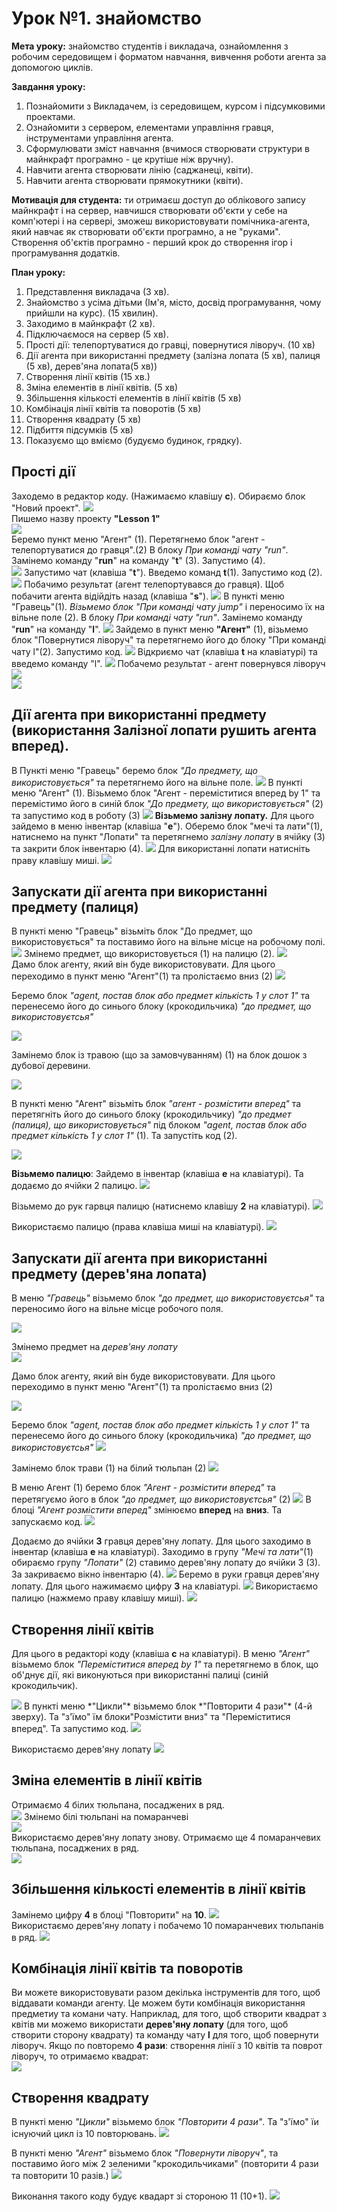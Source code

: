 # Урок №1. знайомство
**Мета уроку:** знайомство студентів і викладача, ознайомлення з робочим середовищем і форматом навчання, вивчення роботи агента за допомогою циклів.

**Завдання уроку:**
1. Познайомити з Викладачем, із середовищем, курсом і підсумковими проектами.
2. Ознайомити з сервером, елементами управління гравця, інструментами управління агента.
3. Сформулювати зміст навчання (вчимося створювати структури в майнкрафт програмно - це крутіше ніж вручну).  
4. Навчити агента створювати лінію (саджанеці, квіти).
5. Навчити агента створювати прямокутники (квіти).

**Мотивація для студента:**
ти отримаєш доступ до облікового запису майнкрафт і на сервер, навчишся створювати об'єкти у себе на комп'ютері і на сервері, зможеш використовувати помічника-агента, який навчає як створювати об'єкти програмно, а не "руками".
Створення об'єктів програмно - перший крок до створення ігор і програмування додатків.

**План уроку:**
1. Представлення викладача (3 хв).
2. Знайомство з усіма дітьми (Ім'я, місто, досвід програмування, чому прийшли на курс). (15 хвилин).
3. Заходимо в майнкрафт (2 хв).
4. Підключаємося на сервер (5 хв).
5. Прості дії: телепортуватися до гравці, повернутися ліворуч. (10 хв)
6. Дії агента при використанні предмету (залізна лопата (5 хв), палиця (5 хв), дерев'яна лопата(5 хв))
7. Створення лінії квітів (15 хв.)
8. Зміна елементів в лінії квітів. (5 хв)
9. Збільшення кількості елементів в лінії квітів (5 хв)
10. Комбінація лінії квітів та поворотів (5 хв)
11. Створення квадрату (5 хв)
12. Підбиття підсумків (5 хв)
13. Показуємо що вміємо (будуємо будинок, грядку). 


## Прості дії
Заходемо в редактор коду. (Нажимаємо клавішу **с**). Обираємо блок "Новий проект".
<img src = "img/Minecraft Education Edition1.jpg">  
Пишемо назву проекту **"Lesson 1"**  
<img src = "img/Minecraft Education Edition2.jpg">  
Беремо пункт меню "Агент" (1). Перетягнемо блок "агент - телепортуватися до гравця".(2)  В блоку *При команді чату "run"*. Замінемо команду "**run**" на команду "**t**" (3). Запустимо (4).  
<img src = "img/Minecraft Education Edition3.jpg">
Запустимо чат (клавіша "**t**"). Введемо  команд **t**(1). Запустимо код (2).
<img src = "img/Minecraft Education Edition4.jpg">
Побачимо результат (агент телепортувався до гравця). Щоб побачити агента відійдіть назад (клавіша "**s**").
<img src = "img/Minecraft Education Edition5.jpg">
В пункті меню "Гравець"(1). *Візьмемо блок "При команді чату jump"* і переносимо їх на вільне поле (2). В блоку *При команді чату "run"*. Замінемо команду "**run**" на команду "**l**".
<img src = "img/Minecraft Education Edition6.jpg">
Зайдемо в пункт меню **"Агент"** (1), візьмемо блок "Повернутися ліворуч" та перетягнемо його до блоку "При команді чату l"(2). Запустимо код.
<img src = "img/Minecraft Education Edition7.jpg">
Відкриємо чат (клавіша **t** на клавіатурі) та введемо команду "l".
<img src = "img/Minecraft Education Edition8.jpg">
Побачемо результат - агент повернувся ліворуч
<img src = "img/Minecraft Education Edition9.jpg">  
<img src = "img/left.gif">

## Дії агента при використанні предмету (використання Залізної лопати рушить агента вперед).
В Пункті меню "Гравець" беремо блок *"До предмету, що використовується"* та перетягнемо його на вільне поле.
<img src = "img/Minecraft Education Edition10.jpg">
В пункті меню "Агент" (1). Візьмемо блок "Агент - переміститися вперед by 1" та перемістимо його в синій блок *"До предмету, що використовується"* (2) та запустимо код в роботу (3)
<img src = "img/Minecraft Education Edition11.jpg">
**Візьмемо залізну лопату.** Для цього зайдемо в меню інвентар (клавіша "**e**"). Оберемо блок "мечі та лати"(1), натиснемо на пункт "Лопати" та перетягнемо *залізну лопату* в ячійку (3) та закрити блок інвентарю (4).
<img src = "img/Minecraft Education Edition12.jpg">
Для використанні лопати натисніть праву клавішу миші.
<img src = "img/lopata.gif">

## Запускати дії агента при використанні предмету (палиця)
В пункті меню "Гравець" візьміть блок "До предмет, що використовується" та поставимо його на вільне місце на робочому полі.
<img src = "img/Minecraft Education Edition13.jpg">
Змінемо предмет, що використовується (1) на палицю (2).
<img src = "img/Minecraft Education Edition14.jpg">  
Дамо блок агенту, який він буде використовувати. Для цього переходимо в пункт меню "Агент"(1) та пролістаємо вниз (2)
<img src = "img/Minecraft Education Edition16.jpg">

Беремо блок *"agent, постав блок або предмет кількість 1 у слот 1"* та перенесемо його до синього блоку (крокодильчика) *"до предмет, що використовуєтсья"* 

<img src = "img/Minecraft Education Edition17.jpg">

Замінемо блок із травою (що за замовчуванням) (1) на блок дошок з дубової деревини.

<img src = "img/Minecraft Education Edition18.jpg">

В пункті меню "Агент" візьміть блок *"агент - розмістити вперед"* та перетягніть його до синього блоку (крокодильчику) *"до предмет (палиця), що використовується"* під блоком *"agent, постав блок або предмет кількість 1 у слот 1"* (1). Та запустіть код (2).

<img src = "img/Minecraft Education Edition20.jpg">

**Візьмемо палицю**: Зайдемо в інвентар (клавіша **e** на клавіатурі). Та додаємо до ячійки 2 палицю.
<img src = "img/Minecraft Education Edition21.jpg">

Візьмемо до рук гарвця палицю (натиснемо клавішу **2** на клавіатурі).
<img src = "img/Minecraft Education Edition22.jpg">

Використаємо палицю (права клавіша миші на клавіатурі).
<img src = "img/put_block.gif">

## Запускати дії агента при використанні предмету (дерев'яна лопата)
В меню *"Гравець"* візьмемо блок *"до предмет, що використовуєтсья"* та переносимо його на вільне місце робочого поля.

<img src = "img/Minecraft Education Edition23.jpg">

Змінемо предмет на *дерев'яну лопату*  
<img src = "img/Minecraft Education Edition24.jpg">

Дамо блок агенту, який він буде використовувати. Для цього переходимо в пункт меню "Агент"(1) та пролістаємо вниз (2)

<img src = "img/Minecraft Education Edition25.jpg">

Беремо блок *"agent, постав блок або предмет кількість 1 у слот 1"* та перенесемо його до синього блоку (крокодильчика) *"до предмет, що використовуєтсья"* 
<img src = "img/Minecraft Education Edition26.jpg">

Замінемо блок трави (1) на білий тюльпан (2)
<img src = "img/Minecraft Education Edition27.jpg">

В меню Агент (1) беремо блок *"Агент - розмістити вперед"* та перетягуємо його в блок *"до предмет, що використовуєтсья"* (2)
<img src = "img/Minecraft Education Edition28.jpg">
В блоці *"Агент розмістити вперед"* змінюємо **вперед** на **вниз**. Та запускаємо код.
<img src = "img/Minecraft Education Edition29.jpg">  

 Додаємо до ячійки **3** гравця дерев'яну лопату. Для цього заходимо в інвентар (клавіша **e** на клавіатурі). Заходимо в групу *"Мечі та лати"*(1) обираємо групу *"Лопати"* (2) ставимо дерев'яну лопату до ячійки 3 (3). За закриваємо вікно інвентарю (4).
<img src = "img/Minecraft Education Edition30.jpg">
Беремо в руки гравця дерев'яну лопату. Для цього нажимаємо цифру **3** на клавіатурі.
<img src = "img/Minecraft Education Edition32.jpg">
Використаємо палицю (нажмемо праву клавішу миші).
<img src = "img/put_flower_under.gif">

## Створення лінії квітів
Для цього в редакторі коду (клавіша **c** на клавіатурі). В меню *"Агент"* візьмемо блок *"Переміститися вперед by 1"* та перетягнемо в блок, що об'днує дії, які виконуються при використанні палиці (синій крокодильчик).  

<img src = "img/Minecraft Education Edition33.jpg">
В пункті меню *"Цикли"* візьмемо блок *"Повторити 4 рази"* (4-й зверху). Та "з'їмо" їм блоки"Розмістити вниз" та "Переміститися вперед". Та запустимо код.

<img src = "img/Minecraft Education Edition34.jpg">

Використаємо дерев'яну лопату
<img src = "img/flowers4.gif">

## Зміна елементів в лінії квітів
Отримаємо 4 білих тюльпана, посаджених в ряд.  
<img src = "img/Minecraft Education Edition35.jpg">
Змінемо білі тюльпані на помаранчеві  
<img src = "img/Minecraft Education Edition36.jpg">  
Використаємо дерев'яну лопату знову.  Отримаємо ще 4 помаранчевих тюльпана, посаджених в ряд.  
<img src = "img/Minecraft Education Edition37.jpg">

## Збільшення кількості елементів в лінії квітів
Замінемо цифру **4** в блоці "Повторити" на **10**.
<img src = "img/Minecraft Education Edition38.jpg">  
Використаємо дерев'яну лопату і побачемо 10 помаранчевих тюльпанів в ряд.
<img src = "img/Minecraft Education Edition39.jpg">

## Комбінація лінії квітів та поворотів
Ви можете використовувати разом декілька інструментів для того, щоб віддавати команди агенту. Це можем бути комбінація використання предметиу та комани чату. Наприклад, для того, щоб створити квадрат з квітів ми можемо використати **дерев'яну лопату** (для того, щоб створити сторону квадрату) та команду чату **l** для того, щоб повернути ліворуч. Якщо по повторемо **4 рази**: створення лінії з 10 квітів та поврот ліворуч, то отримаємо квадрат:  
<img src = "img/lopata_l.gif">

## Створення квадрату
В пункті меню *"Цикли"* візьмемо блок *"Повторити 4 рази"*. Та "з'їмо" їи існуючий цикл із 10 повторювань. 
<img src = "img/Minecraft Education Edition40.jpg">

В пункті меню *"Агент"* візьмемо блок *"Повернути ліворуч"*, та поставимо його між 2 зеленими "крокодильчиками" (повторити 4 рази та повторити 10 разів.)
<img src = "img/Minecraft Education Edition41.jpg">

Виконання такого коду будує квадарт зі стороною 11 (10+1).
<img src = "img/result.gif">